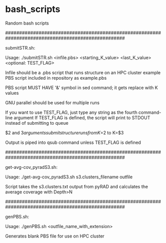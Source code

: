 # bash_scripts
Random bash scripts

###################################################################################################

submitSTR.sh: 

Usage: ./submitSTR.sh <infile.pbs> <starting_K_value> <last_K_value> <optional: TEST_FLAG>

Infile should be a .pbs script that runs structure on an HPC cluster
example PBS script included in repository as example.pbs

PBS script MUST HAVE '&' symbol in sed command; it gets replace with K values

GNU parallel should be used for multiple runs

If you want to use TEST_FLAG, just type any string as the fourth command-line argument If TEST_FLAG is 
defined, the script will print to STDOUT instead of submitting to queue

$2 and $3 arguments submit structure runs from K=$2 to K=$3

Output is piped into qsub command unless TEST_FLAG is defined

###################################################################################################

get-avg-cov_pyradS3.sh:

Usage: ./get-avg-cov_pyradS3.sh s3.clusters_filename outfile

Script takes the s3.clusters.txt output from pyRAD and calculates the average coverage with Depth>N


###################################################################################################

genPBS.sh:

Usage: ./genPBS.sh <outfile_name_with_extension>

Generates blank PBS file for use on HPC cluster
